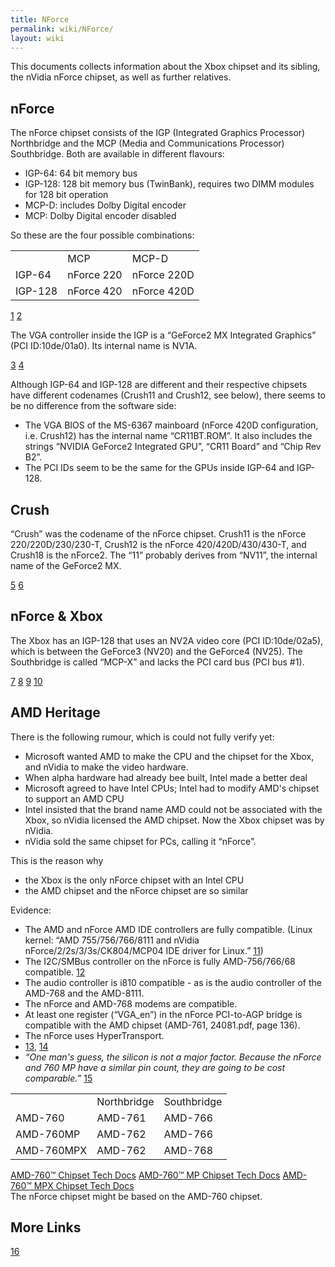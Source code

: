 ```yaml
---
title: NForce
permalink: wiki/NForce/
layout: wiki
---
```


This documents collects information about the Xbox chipset and its
sibling, the nVidia nForce chipset, as well as further relatives.

nForce
------

The nForce chipset consists of the IGP (Integrated Graphics Processor)
Northbridge and the MCP (Media and Communications Processor)
Southbridge. Both are available in different flavours:

-   IGP-64: 64 bit memory bus
-   IGP-128: 128 bit memory bus (TwinBank), requires two DIMM modules
    for 128 bit operation
-   MCP-D: includes Dolby Digital encoder
-   MCP: Dolby Digital encoder disabled

So these are the four possible combinations:

|         |            |             |
|---------|------------|-------------|
|         | MCP        | MCP-D       |
| IGP-64  | nForce 220 | nForce 220D |
| IGP-128 | nForce 420 | nForce 420D |

[1](https://web.archive.org/web/20100617023830/http://www.theregister.co.uk/2001/05/31/nvidia_crush_chipset_named_nforce/)
[2](https://web.archive.org/web/20100617023830/http://www.theregister.co.uk/2001/06/01/nvidia_crush_is_called_nforce/)

The VGA controller inside the IGP is a “GeForce2 MX Integrated Graphics”
(PCI ID:10de/01a0). Its internal name is NV1A.

[3](https://web.archive.org/web/20100617023830/http://pciids.sourceforge.net/iii/?i=10de)
[4](https://web.archive.org/web/20100617023830/http://www.nvitalia.com/articoli/editoriali/produzione_nvidia_2001.htm)

Although IGP-64 and IGP-128 are different and their respective chipsets
have different codenames (Crush11 and Crush12, see below), there seems
to be no difference from the software side:

-   The VGA BIOS of the MS-6367 mainboard (nForce 420D configuration,
    i.e. Crush12) has the internal name “CR11BT.ROM”. It also includes
    the strings “NVIDIA GeForce2 Integrated GPU”, “CR11 Board” and “Chip
    Rev B2”.
-   The PCI IDs seem to be the same for the GPUs inside IGP-64 and
    IGP-128.

Crush
-----

“Crush” was the codename of the nForce chipset. Crush11 is the nForce
220/220D/230/230-T, Crush12 is the nForce 420/420D/430/430-T, and
Crush18 is the nForce2. The “11” probably derives from “NV11”, the
internal name of the GeForce2 MX.

[5](https://web.archive.org/web/20100617023830/http://users.erols.com/chare/chipsets.htm)
[6](https://web.archive.org/web/20100617023830/http://www.theregister.co.uk/2000/11/17/nvidias_super_secret_crush_spec/)

nForce & Xbox
-------------

The Xbox has an IGP-128 that uses an NV2A video core (PCI ID:10de/02a5),
which is between the GeForce3 (NV20) and the GeForce4 (NV25). The
Southbridge is called “MCP-X” and lacks the PCI card bus (PCI bus \#1).

[7](https://web.archive.org/web/20100617023830/http://www.digit-life.com/articles/nvidianforce/)
[8](https://web.archive.org/web/20100617023830/http://www.anandtech.com/showdoc.html?i=1484)
[9](https://web.archive.org/web/20100617023830/http://www.anandtech.com/cpuchipsets/showdoc.aspx?i=1535)
[10](https://web.archive.org/web/20100617023830/http://www.anandtech.com/systems/showdoc.aspx?i=1561&p=3)

AMD Heritage
------------

There is the following rumour, which is could not fully verify yet:

-   Microsoft wanted AMD to make the CPU and the chipset for the Xbox,
    and nVidia to make the video hardware.
-   When alpha hardware had already bee built, Intel made a better deal
-   Microsoft agreed to have Intel CPUs; Intel had to modify AMD's
    chipset to support an AMD CPU
-   Intel insisted that the brand name AMD could not be associated with
    the Xbox, so nVidia licensed the AMD chipset. Now the Xbox chipset
    was by nVidia.
-   nVidia sold the same chipset for PCs, calling it “nForce”.

This is the reason why

-   the Xbox is the only nForce chipset with an Intel CPU
-   the AMD chipset and the nForce chipset are so similar

Evidence:

-   The AMD and nForce AMD IDE controllers are fully compatible. (Linux
    kernel: “AMD 755/756/766/8111 and nVidia
    nForce/2/2s/3/3s/CK804/MCP04 IDE driver for Linux.”
    [11](https://web.archive.org/web/20100617023830/http://lxr.linux.no/source/drivers/ide/pci/amd74xx.c))
-   The I2C/SMBus controller on the nForce is fully AMD-756/766/68
    compatible.
    [12](https://web.archive.org/web/20100617023830/http://lxr.linux.no/source/drivers/i2c/busses/i2c-amd756.c)
-   The audio controller is i810 compatible - as is the audio controller
    of the AMD-768 and the AMD-8111.
-   The nForce and AMD-768 modems are compatible.
-   At least one register (“VGA\_en”) in the nForce PCI-to-AGP bridge is
    compatible with the AMD chipset (AMD-761, 24081.pdf, page 136).
-   The nForce uses HyperTransport.
-   [13](https://web.archive.org/web/20100617023830/http://www.uwsg.iu.edu/hypermail/linux/kernel/0307.3/0922.html),
    [14](https://web.archive.org/web/20100617023830/http://www.uwsg.iu.edu/hypermail/linux/kernel/0301.3/0305.html)
-   *“One man's guess, the silicon is not a major factor. Because the
    nForce and 760 MP have a similar pin count, they are going to be
    cost comparable.”*
    [15](https://web.archive.org/web/20100617023830/http://overclockers.com/articles446/)

|            |             |             |
|------------|-------------|-------------|
|            | Northbridge | Southbridge |
| AMD-760    | AMD-761     | AMD-766     |
| AMD-760MP  | AMD-762     | AMD-766     |
| AMD-760MPX | AMD-762     | AMD-768     |

[AMD-760™ Chipset Tech
Docs](https://web.archive.org/web/20100617023830/http://www.amd.com/us-en/Processors/TechnicalResources/0,,30_182_873_1133,00.html)
[AMD-760™ MP Chipset Tech
Docs](https://web.archive.org/web/20100617023830/http://www.amd.com/us-en/Processors/TechnicalResources/0,,30_182_739_1130,00.html)
[AMD-760™ MPX Chipset Tech
Docs](https://web.archive.org/web/20100617023830/http://www.amd.com/us-en/Processors/TechnicalResources/0,,30_182_873_4296,00.html)  
The nForce chipset might be based on the AMD-760 chipset.

More Links
----------

[16](https://web.archive.org/web/20100617023830/http://www.duxcw.com/digest/guides/mb_chip/nforce/print.htm)

